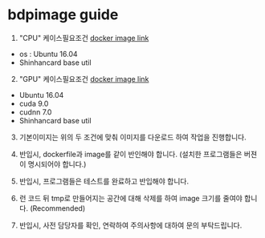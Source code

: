 # bdpimage guide

1. "CPU" 케이스필요조건 [docker image link](https://cloud.docker.com/u/shcardbdp/repository/docker/shcardbdp/dl-base-cpu)
 - os : Ubuntu 16.04 
 - Shinhancard base util

2. "GPU" 케이스필요조건 [docker image link](https://cloud.docker.com/u/shcardbdp/repository/docker/shcardbdp/dl-base-gpu)
 - Ubuntu 16.04
 - cuda 9.0
 - cudnn 7.0
 - Shinhancard base util

3. 기본이미지는 위의 두 조건에 맞춰 이미지를 다운로드 하여 작업을 진행합니다.

4. 반입시, dockerfile과 image를 같이 반인해야 합니다. (설치한 프로그램들은 버젼이 명시되어야 합니다.)

5. 반입시, 프로그램들은 테스트를 완료하고 반입해야 합니다.

6. 런 코드 뒤 tmp로 만들어지는 공간에 대해 삭제를 하여 image 크기를 줄여야 합니다. (Recommended)

7. 반입시, 사전 담당자를 확인, 연락하여 주의사항에 대하여 문의 부탁드립니다.
